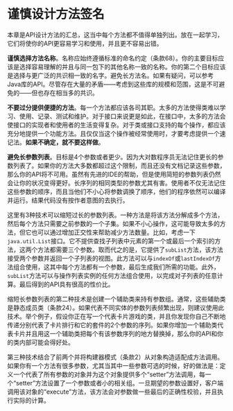 # 谨慎设计方法签名

本章是API设计方法的汇总，这当中每个方法都不值得单独列出。放在一起学习，它们将使你的API更容易学习和使用，并且更不容易出错。

**谨慎选择方法名称**。名称应始终遵循标准的命名约定（条款68）。你的主要目标应该是选择容易理解的并且与同一包下的其他名称一致的名称。你的第二个目标应该是选择与更广泛的共识相一致的名字。避免长方法名。如果有疑问，可以参考Java库的API。尽管存在大量的矛盾——考虑到这些库的规模和范围，这是不可避免的——但也存在相当多的共识。

**不要过分提供便捷的方法**。每一个方法都应该各司其职。太多的方法使得类难以学习、使用、记录、测试和维护。对于接口来说更是如此，在接口中，太多的方法会使接口的实现者和使用者的生活变得复杂。对于类或接口支持的每个操作，都应该充分地提供一个功能方法。且仅仅当这个操作被经常使用时，才要考虑提供一个速记法。**如果不确定，就不要这样做**。

**避免长参数列表**。目标是4个参数或者更少。因为大对数程序员无法记住更长的参数列表了。如果你的方法大多数都超过这个限制，而且还没有文档记录这些参数，那么你的API将不可用。虽然有先进的IDE的帮助，但是使用简短的参数列表仍然会让你的状况变得更好。长序列的相同类型的参数尤其有害。使用者不仅无法记住这些参数的顺序，而且当他们不小心将参数调换了顺序，他们的程序依然可以编译并运行。结果代码没有按作者意图的去执行。

这里有3种技术可以缩短过长的参数列表。一种方法是将该方法分解成多个方法，然后每个方法只需要之前参数的一个子集。如果不小心操作，这可能导致太多的方法，但它也可以通过增加正交性来帮助减少方法数量。比如，考虑一下`java.util.List`接口。它不提供查找子列表中元素的第一个或最后一个索引的方法，这两个方法都需要三个参数。取而代之的是，它提供了`subList`方法，该方法接受两个参数并返回一个子列表的视图。此方法可以与`indexOf`或`lastIndexOf`方法组合使用，这其中每个方法都有一个参数，最后生成我们所需的功能。此外，`subList`方法可以与操作列表实例的任何方法组合使用，以完成对子列表的任意计算。最后得到的API具有很高的性价比。

缩短长参数列表的第二种技术是创建一个辅助类来持有参数组。通常，这些辅助类是静态成员类（条款24）。如果代表不同实体的参数列表频繁出现，则建议使用此技术。举个例子，假设你正在写一个代表卡片游戏的类，并且你发现你自己不断地传递分别代表了卡片排行和它的套件的2个参数的序列。如果你增加一个辅助类代表卡片并且用这一个辅助类把每个有该参数序列的地方替换掉，那么你的API和你的类内部可能会得好处。

第三种技术结合了前两个并将构建器模式（条款2）从对象构造适配成方法调用。如果你有一个方法有很多参数，尤其当其中一些参数可选的时候，好的做法是：定义一个代表了所有参数的对象并为这个对象提供多个“setter”方法调用，每一个“setter”方法设置了一个参数或者小的相关组。一旦期望的参数设置好，客户端调用该对象的“execute”方法，该方法会对参数做一些最后的正确性校验，并且执行实际的计算。